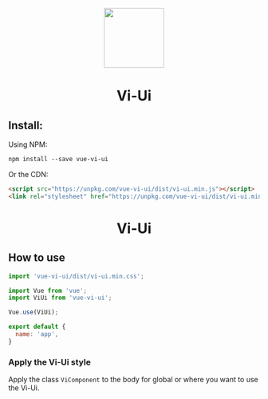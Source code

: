 <p align="center">
  <img src="https://github.com/vitta-health/Vi-Ui/blob/master/docs/layout/components/vi-ui.svg" width="120px">
</p>
<h1 align="center">Vi-Ui</h1>

## Install:


Using NPM:

```html static
npm install --save vue-vi-ui
```

Or the CDN:
```html static
<script src="https://unpkg.com/vue-vi-ui/dist/vi-ui.min.js"></script>
<link rel="stylesheet" href="https://unpkg.com/vue-vi-ui/dist/vi-ui.min.css">
```
<h1 align="center">Vi-Ui</h1>


## How to use

```js static
import 'vue-vi-ui/dist/vi-ui.min.css';

import Vue from 'vue';
import ViUi from 'vue-vi-ui';

Vue.use(ViUi);

export default {
  name: 'app',
}
```

### Apply the Vi-Ui style

Apply the class `ViComponent` to the body for global or where you want to use the Vi-Ui.
